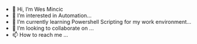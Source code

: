 - 👋 Hi, I’m Wes Mincic
- 👀 I’m interested in Automation...
- 🌱 I’m currently learning Powershell Scripting for my work environment...
- 💞️ I’m looking to collaborate on ...
- 📫 How to reach me ...

<!---
wesm-work/wesm-work is a ✨ special ✨ repository because its `README.md` (this file) appears on your GitHub profile.
You can click the Preview link to take a look at your changes.
--->
